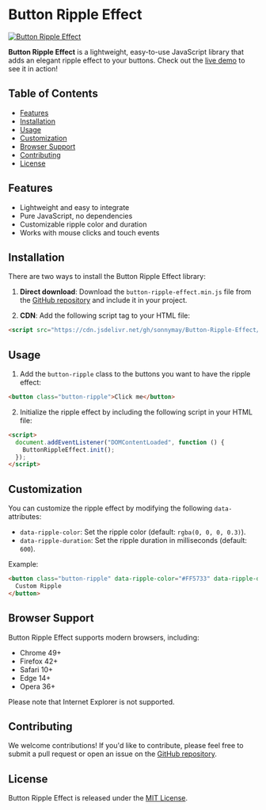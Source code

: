 # Button Ripple Effect

[![Button Ripple Effect](https://sonnymay.github.io/Button-Ripple-Effect/assets/images/button-ripple-preview.gif)](https://sonnymay.github.io/Button-Ripple-Effect/)

**Button Ripple Effect** is a lightweight, easy-to-use JavaScript library that adds an elegant ripple effect to your buttons. Check out the [live demo](https://sonnymay.github.io/Button-Ripple-Effect/) to see it in action!

## Table of Contents

- [Features](#features)
- [Installation](#installation)
- [Usage](#usage)
- [Customization](#customization)
- [Browser Support](#browser-support)
- [Contributing](#contributing)
- [License](#license)

## Features

- Lightweight and easy to integrate
- Pure JavaScript, no dependencies
- Customizable ripple color and duration
- Works with mouse clicks and touch events

## Installation

There are two ways to install the Button Ripple Effect library:

1. **Direct download**: Download the `button-ripple-effect.min.js` file from the [GitHub repository](https://github.com/sonnymay/Button-Ripple-Effect) and include it in your project.

2. **CDN**: Add the following script tag to your HTML file:

```html
<script src="https://cdn.jsdelivr.net/gh/sonnymay/Button-Ripple-Effect/button-ripple-effect.min.js"></script>
```

## Usage

1. Add the `button-ripple` class to the buttons you want to have the ripple effect:

```html
<button class="button-ripple">Click me</button>
```

2. Initialize the ripple effect by including the following script in your HTML file:

```html
<script>
  document.addEventListener("DOMContentLoaded", function () {
    ButtonRippleEffect.init();
  });
</script>
```

## Customization

You can customize the ripple effect by modifying the following `data-` attributes:

- `data-ripple-color`: Set the ripple color (default: `rgba(0, 0, 0, 0.3)`).
- `data-ripple-duration`: Set the ripple duration in milliseconds (default: `600`).

Example:

```html
<button class="button-ripple" data-ripple-color="#FF5733" data-ripple-duration="800">
  Custom Ripple
</button>
```

## Browser Support

Button Ripple Effect supports modern browsers, including:

- Chrome 49+
- Firefox 42+
- Safari 10+
- Edge 14+
- Opera 36+

Please note that Internet Explorer is not supported.

## Contributing

We welcome contributions! If you'd like to contribute, please feel free to submit a pull request or open an issue on the [GitHub repository](https://github.com/sonnymay/Button-Ripple-Effect).

## License

Button Ripple Effect is released under the [MIT License](https://github.com/sonnymay/Button-Ripple-Effect/blob/main/LICENSE).

